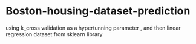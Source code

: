 # Boston-housing-dataset-prediction
using k_cross validation as a hypertunning parameter , and then linear regression
dataset  from sklearn library
